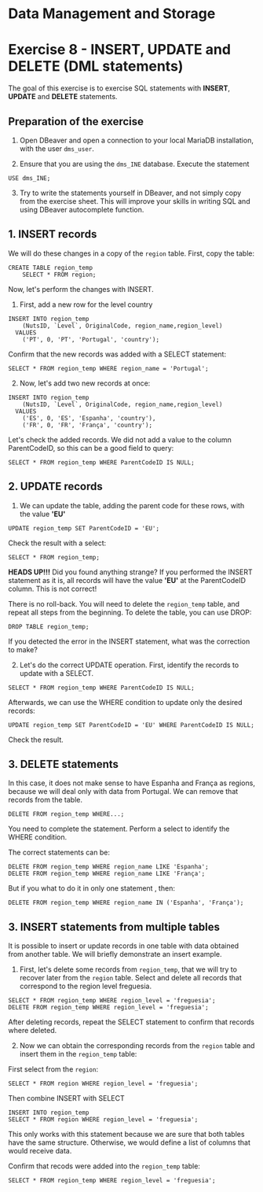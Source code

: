# Data Management and Storage

# Exercise 8 - INSERT, UPDATE and DELETE (DML statements)

The goal of this exercise is to exercise SQL statements with **INSERT**, **UPDATE**
and **DELETE** statements.

## Preparation of the exercise

1. Open DBeaver and open a connection to your local MariaDB installation, with the 
user `dms_user`.

2. Ensure that you are using the `dms_INE` database. Execute the statement
```
USE dms_INE;
```
3. Try to write the statements yourself in DBeaver, and not simply copy from the exercise sheet. This will improve your skills in writing SQL and using DBeaver 
autocomplete function.


## 1. INSERT records

We will do these changes in a copy of the `region` table. First, copy the table:

```
CREATE TABLE region_temp
    SELECT * FROM region;
```
Now, let's perform the changes with INSERT. 

1. First, add a new row for the level country

```
INSERT INTO region_temp 
    (NutsID, `Level`, OriginalCode, region_name,region_level)
  VALUES 
    ('PT', 0, 'PT', 'Portugal', 'country');
```

  Confirm that the new records was added with a SELECT statement:

```
SELECT * FROM region_temp WHERE region_name = 'Portugal'; 
```

2. Now, let's add two new records at once:

```
INSERT INTO region_temp 
    (NutsID, `Level`, OriginalCode, region_name,region_level)
  VALUES 
    ('ES', 0, 'ES', 'Espanha', 'country'),
    ('FR', 0, 'FR', 'França', 'country');
```
Let's check the added records. We did not add a value to the column ParentCodeID,
so this can be a good field to query: 
```
SELECT * FROM region_temp WHERE ParentCodeID IS NULL; 
```


## 2. UPDATE records

1. We can update the table, adding the parent code for these rows, with the value 
**'EU'**

```
UPDATE region_temp SET ParentCodeID = 'EU';
```
Check the result with a select:
```
SELECT * FROM region_temp; 
```
**HEADS UP!!!** Did you found anything strange? If you performed the INSERT 
statement as it is, all records will have the value **'EU'** at the ParentCodeID 
column. This is not correct!

There is no roll-back. You will need to delete the `region_temp` table, and repeat 
all steps from the beginning. To delete the table, you can use DROP:

```
DROP TABLE region_temp;
```
If you detected the error in the INSERT statement, what was the correction to make?

2. Let's do the correct UPDATE operation. First, identify the records to update with a SELECT.

```
SELECT * FROM region_temp WHERE ParentCodeID IS NULL;
```
Afterwards, we can use the WHERE condition to update only the desired records:
```
UPDATE region_temp SET ParentCodeID = 'EU' WHERE ParentCodeID IS NULL;
```
Check the result.



## 3. DELETE statements

In this case, it does not make sense to have Espanha and França as regions, 
because we will deal only with data from Portugal. We can remove that records 
from the table.

```
DELETE FROM region_temp WHERE...;
```
You need to complete the statement. Perform a select to identify the WHERE condition.

The correct statements can be:

```
DELETE FROM region_temp WHERE region_name LIKE 'Espanha';
DELETE FROM region_temp WHERE region_name LIKE 'França';
```

But if you what to do it in only one statement , then:
```
DELETE FROM region_temp WHERE region_name IN ('Espanha', 'França');
```


## 3. INSERT statements from multiple tables
It is possible to insert or update records in one table with data obtained from 
another table. We will briefly demonstrate an insert example. 

1. First, let's delete some records from `region_temp`, that we will try to recover 
later from the `region` table. Select and delete all records that correspond to the region 
level freguesia. 

```
SELECT * FROM region_temp WHERE region_level = 'freguesia';
DELETE FROM region_temp WHERE region_level = 'freguesia';
```
After deleting records, repeat the SELECT statement to confirm that records where
deleted.

2. Now we can obtain the corresponding records from the `region` table and insert
them in the `region_temp` table:

First select from the `region`:
```
SELECT * FROM region WHERE region_level = 'freguesia';
```
Then combine INSERT with SELECT
```
INSERT INTO region_temp
SELECT * FROM region WHERE region_level = 'freguesia';
```
This only works with this statement because we are sure that both tables have the
same structure. Otherwise, we would define a list of columns that would receive data.

Confirm that recods were added into the `region_temp` table:
```
SELECT * FROM region_temp WHERE region_level = 'freguesia';
```








